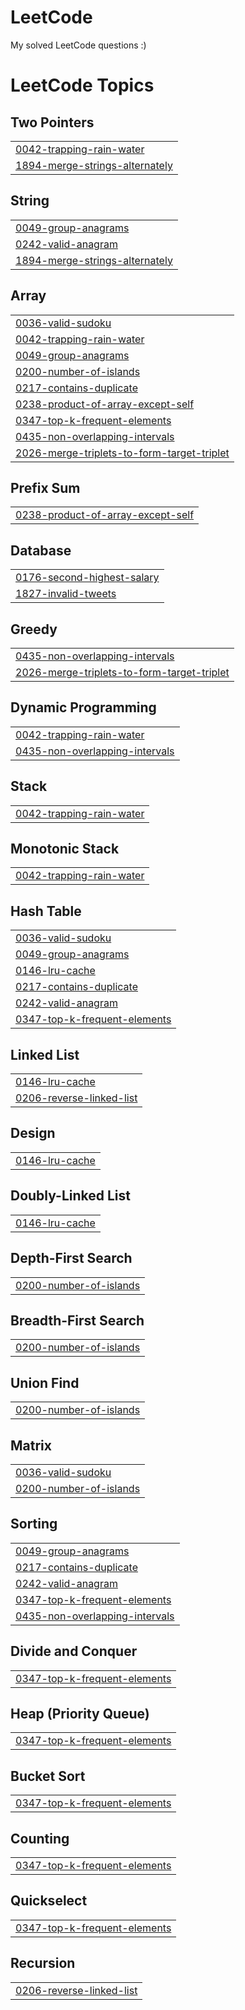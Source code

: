 # LeetCode
My solved LeetCode questions :)

<!---LeetCode Topics Start-->
# LeetCode Topics
## Two Pointers
|  |
| ------- |
| [0042-trapping-rain-water](https://github.com/Apurva3509/LeetCode/tree/master/0042-trapping-rain-water) |
| [1894-merge-strings-alternately](https://github.com/Apurva3509/LeetCode/tree/master/1894-merge-strings-alternately) |
## String
|  |
| ------- |
| [0049-group-anagrams](https://github.com/Apurva3509/LeetCode/tree/master/0049-group-anagrams) |
| [0242-valid-anagram](https://github.com/Apurva3509/LeetCode/tree/master/0242-valid-anagram) |
| [1894-merge-strings-alternately](https://github.com/Apurva3509/LeetCode/tree/master/1894-merge-strings-alternately) |
## Array
|  |
| ------- |
| [0036-valid-sudoku](https://github.com/Apurva3509/LeetCode/tree/master/0036-valid-sudoku) |
| [0042-trapping-rain-water](https://github.com/Apurva3509/LeetCode/tree/master/0042-trapping-rain-water) |
| [0049-group-anagrams](https://github.com/Apurva3509/LeetCode/tree/master/0049-group-anagrams) |
| [0200-number-of-islands](https://github.com/Apurva3509/LeetCode/tree/master/0200-number-of-islands) |
| [0217-contains-duplicate](https://github.com/Apurva3509/LeetCode/tree/master/0217-contains-duplicate) |
| [0238-product-of-array-except-self](https://github.com/Apurva3509/LeetCode/tree/master/0238-product-of-array-except-self) |
| [0347-top-k-frequent-elements](https://github.com/Apurva3509/LeetCode/tree/master/0347-top-k-frequent-elements) |
| [0435-non-overlapping-intervals](https://github.com/Apurva3509/LeetCode/tree/master/0435-non-overlapping-intervals) |
| [2026-merge-triplets-to-form-target-triplet](https://github.com/Apurva3509/LeetCode/tree/master/2026-merge-triplets-to-form-target-triplet) |
## Prefix Sum
|  |
| ------- |
| [0238-product-of-array-except-self](https://github.com/Apurva3509/LeetCode/tree/master/0238-product-of-array-except-self) |
## Database
|  |
| ------- |
| [0176-second-highest-salary](https://github.com/Apurva3509/LeetCode/tree/master/0176-second-highest-salary) |
| [1827-invalid-tweets](https://github.com/Apurva3509/LeetCode/tree/master/1827-invalid-tweets) |
## Greedy
|  |
| ------- |
| [0435-non-overlapping-intervals](https://github.com/Apurva3509/LeetCode/tree/master/0435-non-overlapping-intervals) |
| [2026-merge-triplets-to-form-target-triplet](https://github.com/Apurva3509/LeetCode/tree/master/2026-merge-triplets-to-form-target-triplet) |
## Dynamic Programming
|  |
| ------- |
| [0042-trapping-rain-water](https://github.com/Apurva3509/LeetCode/tree/master/0042-trapping-rain-water) |
| [0435-non-overlapping-intervals](https://github.com/Apurva3509/LeetCode/tree/master/0435-non-overlapping-intervals) |
## Stack
|  |
| ------- |
| [0042-trapping-rain-water](https://github.com/Apurva3509/LeetCode/tree/master/0042-trapping-rain-water) |
## Monotonic Stack
|  |
| ------- |
| [0042-trapping-rain-water](https://github.com/Apurva3509/LeetCode/tree/master/0042-trapping-rain-water) |
## Hash Table
|  |
| ------- |
| [0036-valid-sudoku](https://github.com/Apurva3509/LeetCode/tree/master/0036-valid-sudoku) |
| [0049-group-anagrams](https://github.com/Apurva3509/LeetCode/tree/master/0049-group-anagrams) |
| [0146-lru-cache](https://github.com/Apurva3509/LeetCode/tree/master/0146-lru-cache) |
| [0217-contains-duplicate](https://github.com/Apurva3509/LeetCode/tree/master/0217-contains-duplicate) |
| [0242-valid-anagram](https://github.com/Apurva3509/LeetCode/tree/master/0242-valid-anagram) |
| [0347-top-k-frequent-elements](https://github.com/Apurva3509/LeetCode/tree/master/0347-top-k-frequent-elements) |
## Linked List
|  |
| ------- |
| [0146-lru-cache](https://github.com/Apurva3509/LeetCode/tree/master/0146-lru-cache) |
| [0206-reverse-linked-list](https://github.com/Apurva3509/LeetCode/tree/master/0206-reverse-linked-list) |
## Design
|  |
| ------- |
| [0146-lru-cache](https://github.com/Apurva3509/LeetCode/tree/master/0146-lru-cache) |
## Doubly-Linked List
|  |
| ------- |
| [0146-lru-cache](https://github.com/Apurva3509/LeetCode/tree/master/0146-lru-cache) |
## Depth-First Search
|  |
| ------- |
| [0200-number-of-islands](https://github.com/Apurva3509/LeetCode/tree/master/0200-number-of-islands) |
## Breadth-First Search
|  |
| ------- |
| [0200-number-of-islands](https://github.com/Apurva3509/LeetCode/tree/master/0200-number-of-islands) |
## Union Find
|  |
| ------- |
| [0200-number-of-islands](https://github.com/Apurva3509/LeetCode/tree/master/0200-number-of-islands) |
## Matrix
|  |
| ------- |
| [0036-valid-sudoku](https://github.com/Apurva3509/LeetCode/tree/master/0036-valid-sudoku) |
| [0200-number-of-islands](https://github.com/Apurva3509/LeetCode/tree/master/0200-number-of-islands) |
## Sorting
|  |
| ------- |
| [0049-group-anagrams](https://github.com/Apurva3509/LeetCode/tree/master/0049-group-anagrams) |
| [0217-contains-duplicate](https://github.com/Apurva3509/LeetCode/tree/master/0217-contains-duplicate) |
| [0242-valid-anagram](https://github.com/Apurva3509/LeetCode/tree/master/0242-valid-anagram) |
| [0347-top-k-frequent-elements](https://github.com/Apurva3509/LeetCode/tree/master/0347-top-k-frequent-elements) |
| [0435-non-overlapping-intervals](https://github.com/Apurva3509/LeetCode/tree/master/0435-non-overlapping-intervals) |
## Divide and Conquer
|  |
| ------- |
| [0347-top-k-frequent-elements](https://github.com/Apurva3509/LeetCode/tree/master/0347-top-k-frequent-elements) |
## Heap (Priority Queue)
|  |
| ------- |
| [0347-top-k-frequent-elements](https://github.com/Apurva3509/LeetCode/tree/master/0347-top-k-frequent-elements) |
## Bucket Sort
|  |
| ------- |
| [0347-top-k-frequent-elements](https://github.com/Apurva3509/LeetCode/tree/master/0347-top-k-frequent-elements) |
## Counting
|  |
| ------- |
| [0347-top-k-frequent-elements](https://github.com/Apurva3509/LeetCode/tree/master/0347-top-k-frequent-elements) |
## Quickselect
|  |
| ------- |
| [0347-top-k-frequent-elements](https://github.com/Apurva3509/LeetCode/tree/master/0347-top-k-frequent-elements) |
## Recursion
|  |
| ------- |
| [0206-reverse-linked-list](https://github.com/Apurva3509/LeetCode/tree/master/0206-reverse-linked-list) |
<!---LeetCode Topics End-->
